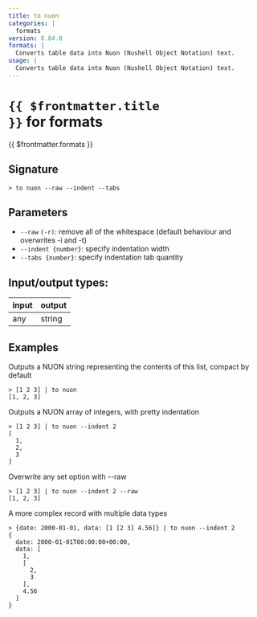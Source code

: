 ```yaml
---
title: to nuon
categories: |
  formats
version: 0.84.0
formats: |
  Converts table data into Nuon (Nushell Object Notation) text.
usage: |
  Converts table data into Nuon (Nushell Object Notation) text.
---
```


# <code>{{ $frontmatter.title }}</code> for formats

<div class='command-title'>{{ $frontmatter.formats }}</div>

## Signature

```> to nuon --raw --indent --tabs```

## Parameters

 -  `--raw` `(-r)`: remove all of the whitespace (default behaviour and overwrites -i and -t)
 -  `--indent {number}`: specify indentation width
 -  `--tabs {number}`: specify indentation tab quantity


## Input/output types:

| input | output |
| ----- | ------ |
| any   | string |

## Examples

Outputs a NUON string representing the contents of this list, compact by default
```shell
> [1 2 3] | to nuon
[1, 2, 3]
```

Outputs a NUON array of integers, with pretty indentation
```shell
> [1 2 3] | to nuon --indent 2
[
  1,
  2,
  3
]
```

Overwrite any set option with --raw
```shell
> [1 2 3] | to nuon --indent 2 --raw
[1, 2, 3]
```

A more complex record with multiple data types
```shell
> {date: 2000-01-01, data: [1 [2 3] 4.56]} | to nuon --indent 2
{
  date: 2000-01-01T00:00:00+00:00,
  data: [
    1,
    [
      2,
      3
    ],
    4.56
  ]
}
```
